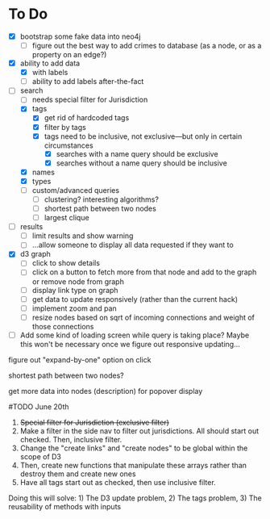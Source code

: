# To Do

- [x] bootstrap some fake data into neo4j
  - [ ] figure out the best way to add crimes to database (as a node, or as a property on an edge?)
- [x] ability to add data
  - [x] with labels
  - [ ] ability to add labels after-the-fact
- [ ] search
  - [ ] needs special filter for Jurisdiction
  - [x] tags
    - [x] get rid of hardcoded tags
    - [x] filter by tags
    - [x] tags need to be inclusive, not exclusive—but only in certain circumstances
      - [x] searches with a name query should be exclusive
      - [x] searches without a name query should be inclusive
  - [x] names
  - [x] types
  - [ ] custom/advanced queries
    - [ ] clustering? interesting algorithms?
    - [ ] shortest path between two nodes
    - [ ] largest clique
- [ ] results
  - [ ] limit results and show warning
  - [ ] ...allow someone to display all data requested if they want to
- [x] d3 graph
  - [ ] click to show details
  - [ ] click on a button to fetch more from that node and add to the graph or remove node from graph
  - [ ] display link type on graph
  - [ ] get data to update responsively (rather than the current hack)
  - [ ] implement zoom and pan
  - [ ] resize nodes based on sqrt of incoming connections and weight of those connections
- [ ] Add some kind of loading screen while query is taking place? Maybe this won't be necessary once we figure out responsive updating...

figure out "expand-by-one" option on click

shortest path between two nodes?

get more data into nodes (description) for popover display

#TODO June 20th

1. ~~Special filter for Jurisdiction (exclusive filter)~~
2. Make a filter in the side nav to filter out jurisdictions. All should start out checked. Then, inclusive filter.
3. Change the "create links" and "create nodes" to be global within the scope of D3
  1. Then, create new functions that manipulate these arrays rather than destroy them and create new ones
4. Have all tags start out as checked, then use inclusive filter.

Doing this will solve: 1) The D3 update problem, 2) The tags problem, 3) The reusability of methods with inputs
